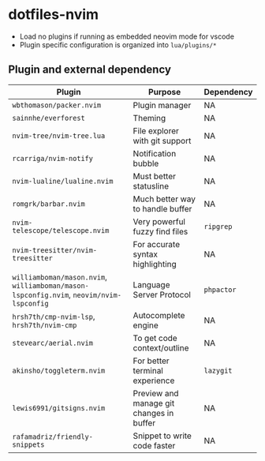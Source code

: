 # dotfiles-nvim

- Load no plugins if running as embedded neovim mode for vscode
- Plugin specific configuration is organized into `lua/plugins/*`

## Plugin and external dependency

| Plugin                                                                                  | Purpose                                  | Dependency |
| --------------------------------------------------------------------------------------- | ---------------------------------------- | ---------- |
| `wbthomason/packer.nvim`                                                                | Plugin manager                           | NA         |
| `sainnhe/everforest`                                                                    | Theming                                  | NA         |
| `nvim-tree/nvim-tree.lua`                                                               | File explorer with git support           | NA         |
| `rcarriga/nvim-notify`                                                                  | Notification bubble                      | NA         |
| `nvim-lualine/lualine.nvim`                                                             | Must better statusline                   | NA         |
| `romgrk/barbar.nvim`                                                                    | Much better way to handle buffer         | NA         |
| `nvim-telescope/telescope.nvim`                                                         | Very powerful fuzzy find files           | `ripgrep`  |
| `nvim-treesitter/nvim-treesitter`                                                       | For accurate syntax highlighting         | NA         |
| `williamboman/mason.nvim`, `williamboman/mason-lspconfig.nvim`, `neovim/nvim-lspconfig` | Language Server Protocol                 | `phpactor` |
| `hrsh7th/cmp-nvim-lsp`, `hrsh7th/nvim-cmp`                                              | Autocomplete engine                      | NA         |
| `stevearc/aerial.nvim`                                                                  | To get code context/outline              | NA         |
| `akinsho/toggleterm.nvim`                                                               | For better terminal experience           | `lazygit`  |
| `lewis6991/gitsigns.nvim`                                                               | Preview and manage git changes in buffer | NA         |
| `rafamadriz/friendly-snippets`                                                          | Snippet to write code faster             | NA         |
